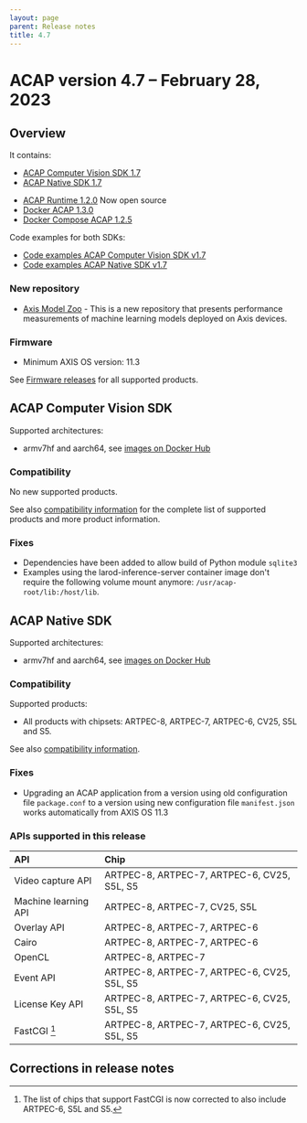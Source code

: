 ```yaml
---
layout: page
parent: Release notes
title: 4.7
---
```


# ACAP version 4.7 – February 28, 2023

## Overview

It contains:

- [ACAP Computer Vision SDK 1.7](#acap-computer-vision-sdk)
- [ACAP Native SDK 1.7](#acap-native-sdk)
<!-- markdownlint-disable MD033 -->
- [ACAP Runtime 1.2.0](https://github.com/AxisCommunications/acap-runtime) <a class="label label-purple">Now open source</a>
- [Docker ACAP 1.3.0](https://github.com/AxisCommunications/docker-acap)
- [Docker Compose ACAP 1.2.5](https://github.com/AxisCommunications/docker-compose-acap)

Code examples for both SDKs:

- [Code examples ACAP Computer Vision SDK v1.7](https://github.com/AxisCommunications/acap-computer-vision-sdk-examples)
- [Code examples ACAP Native SDK v1.7](https://github.com/AxisCommunications/acap-native-sdk-examples)

### New repository

- [Axis Model Zoo](https://github.com/AxisCommunications/axis-model-zoo) - This is a new repository that presents performance measurements of machine learning models deployed on Axis devices.

### Firmware

- Minimum AXIS OS version: 11.3

See [Firmware releases](https://www.axis.com/support/firmware) for all supported products.

## ACAP Computer Vision SDK

Supported architectures:

- armv7hf and aarch64, see [images on Docker Hub](https://hub.docker.com/r/axisecp/acap-computer-vision-sdk)

### Compatibility

No new supported products.

See also [compatibility information](../axis-devices-and-compatibility) for the complete list of
supported products and more product information.

### Fixes

- Dependencies have been added to allow build of Python module `sqlite3`
- Examples using the larod-inference-server container image don't require the following volume mount anymore: `/usr/acap-root/lib:/host/lib`.

## ACAP Native SDK

Supported architectures:

- armv7hf and aarch64, see [images on Docker Hub](https://hub.docker.com/r/axisecp/acap-native-sdk)

### Compatibility

Supported products:

- All products with chipsets: ARTPEC-8, ARTPEC-7, ARTPEC-6, CV25, S5L and S5.

See also [compatibility information](../axis-devices-and-compatibility).

### Fixes

- Upgrading an ACAP application from a version using old configuration file `package.conf` to a version using new configuration file `manifest.json` works automatically from AXIS OS 11.3

### APIs supported in this release

API                  | Chip
:--                  | :--
Video capture API    | ARTPEC-8, ARTPEC-7, ARTPEC-6, CV25, S5L, S5
Machine learning API | ARTPEC-8, ARTPEC-7, CV25, S5L
Overlay API          | ARTPEC-8, ARTPEC-7, ARTPEC-6
Cairo                | ARTPEC-8, ARTPEC-7, ARTPEC-6
OpenCL               | ARTPEC-8, ARTPEC-7
Event API            | ARTPEC-8, ARTPEC-7, ARTPEC-6, CV25, S5L, S5
License Key API      | ARTPEC-8, ARTPEC-7, ARTPEC-6, CV25, S5L, S5
FastCGI [^1]         | ARTPEC-8, ARTPEC-7, ARTPEC-6, CV25, S5L, S5

## Corrections in release notes

[^1]: The list of chips that support FastCGI is now corrected to also include ARTPEC-6, S5L and S5.
